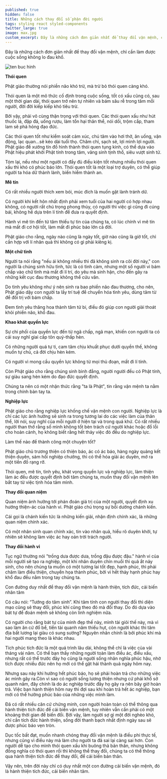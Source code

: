 ```yaml
---
published: true
hidden: false
title: Những cách thay đổi số phận đời người
tags: styling react styled-components
twitter_large: true
image: max.jpg
custom_excerpt: Đây là những cách đơn giản nhất để thay đổi vận mệnh, chỉ cần làm được cuộc sống không lo đau khổ.
---
```


Đây là những cách đơn giản nhất để thay đổi vận mệnh, chỉ cần làm được cuộc sống không lo đau khổ.

![ten buc hinh](https://images.kienthuc.net.vn/uploaded/trucchinh2/2019_01_10/7-cach-thay-doi-so-phan-theo-loi-phat-day.jpg "ten buc hinh")

**Thói quen**

Phật giáo thường nói phiền não khó trừ, mà trừ bỏ thói quen càng khó.

Thói quen là một mô thức cố định trong cuộc sống, tốt có xấu cũng có, sau một thời gian dài, thói quen trở nên tự nhiên và bám sâu rễ trong tâm mỗi người, đời đời kiếp kiếp khó tiêu trừ.

Bởi vậy, phải vô cùng thận trọng với thói quen. Các thói quen xấu như hút thuốc lá, đập đá, uống rượu, làm tổn hại thân thể, nói dối, trộm cắp, tham lam sẽ phá hỏng đạo đức.

Các thói quen tốt như kiểm soát cảm xúc, chú tâm vào hơi thở, ăn uống, vận động, lạc quan...sẽ kéo dài tuổi thọ.
Chăm chỉ, sạch sẽ, lợi mình lợi người. Phật giáo đề xướng tín đồ hình thành thói quen tụng kinh, có thể dựa vào Phật hiệu phát khởi Phật tính trong tâm, vãng sinh tịnh thổ, siêu vượt sinh tử.

Tóm lại, nếu như một người có đầy đủ điều kiện tốt nhưng nhiều thói quen xấu thì khó có phúc báo lớn. Thói quen tốt là một loại trợ duyên, có thể giúp người ta hóa dữ thành lành, biến hiểm thành an.
 
**Mê tín**

Có rất nhiều người thích xem bói, múc đích là muốn gặt lành tránh dữ.

Có người khi kết hôn nhất định phải xem tuổi của hai người có hợp nhau không, có người rất chú trọng phong thủy, có người thì việc gì cũng đi cúng bái, không hề dựa trên lí tính để đưa ra quyết định.

Hành vi mê tín đến từ tâm thiếu tự tin của chúng ta, có lúc chính vì mê tín mà mất đi cơ hội tốt, làm mất đi phúc báo lớn cả đời.

Phật giáo cho rằng, ngày nào cũng là ngày tốt, giờ nào cũng là giờ tốt, chỉ cần hợp với lí nhân quả thì không có gì phải kiêng kị.

**Một chữ tình**

Người ta nói rằng "nếu ái không nhiều thì đã không sinh ra cõi đời này," con người là chúng sinh hữu tình, tức là có tình cảm, nhưng một số người vì bám chấp vào chữ tình mà mất đi lí trí, do yêu mà sinh hận, cho đến gây ra những kết cục đau thương không thể cứu vãn.

Do tình yêu không như ý nên sinh ra bao phiền não đau thương, cho nên, Phật giáo dậy con người ta lấy trí tuệ để chuyển hóa tình yêu, dùng tâm từ để đối trị với bám chấp.

Đem tình yêu thăng hoa thành tâm từ bi, điều đó giúp con người giải thoát khỏi phiền não, khổ đau.

**Khao khát quyền lực**

Sự chi phối của quyền lực đến từ ngã chấp, ngã mạn, khiến con người ta có cái suy nghĩ giai cấp tôn quý-thấp hèn.

Có những người quá tự ti, cam tâm chịu khuất phục dưới quyền thế, không muốn tự chủ, cả đời chịu hèn kém.

Có người vì mong cầu quyền lực không từ mọi thủ đoạn, mất đi lí tính.

Còn Phật giáo cho rằng chúng sinh bình đẳng, người người đều có Phật tính, sự giàu sang hèn kém do đạo đức quyết định.

Chúng ta nên có một nhận thức rằng "ta là Phật", tin rằng vận mệnh ta nằm trong chính bàn tay ta.

**Nghiệp lực**

Phật giáo cho rằng nghiệp lực khống chế vận mệnh con người. Nghiệp lực là chỉ các lực ảnh hưởng sẽ sinh ra trong tương lai do các việc làm của thân thể, lời nói, suy nghĩ của mỗi người ở hiện tại và trong quá khứ.
Có rất nhiều người than thở rằng số mình không tốt bèn trách cứ người khác hoặc đổ lỗi cho hoản cảnh, họ không biết rằng hết thảy việc đó đều do nghiệp lực.

Làm thế nào để thành công một chuyện tốt?

Phật giáo chủ trương thiện có thiện báo, ác có ác báo, hàng ngày quảng kết thiện duyên, sám hối nghiệp chướng, thì có thể hóa giải ác duyên, mở ra một tiền đồ rạng rỡ.

Thói quen, mê tín, tình yêu, khát vọng quyền lực và nghiệp lực, làm thiện làm ác đều được quyết định bởi tâm chúng ta, muốn thay đổi vận mệnh lên bắt tay từ việc tịnh hóa tâm mình.
 
**Thay đổi quan niệm**

Quan niệm ảnh hưởng tới phán đoán giá trị của một người, quyết định xu hướng thiện-ác của hành vi. Phật giáo chú trọng sự bồi dướng chánh kiến.

Cái gọi là chánh kiến tức là những kiến giải, nhận định chính xác, là những quan niệm chính xác.

Có một nhân sinh quan chính xác, tin vào nhân quả, hiểu rõ duyên khởi, tự nhiên sẽ không làm việc ác hay oán trời trách người.

**Thay đổi hành vi**

Tục ngữ thường nói "trồng dưa được dưa, trồng đậu được đậu." hành vi của mỗi người sẽ tạo ra nghiệp, một khi nhân duyên chín muồi thì quả ắt nảy sinh, cho nên chúng ta muốn có một tương lai tốt đẹp, hạnh phúc, thì phải chăm làm điều thiện, chuyển họa thành phúc, bởi vì hết thảy hạnh phúc hay khổ đau đều nằm trong tay chúng ta.

Con đường duy nhất để thay đổi vận mệnh là hành thiện, tích đức, cải biến nhân tâm

Có câu nói: “Tướng do tâm sinh”. Khi tâm tính con người thay đổi thì diện mạo cũng sẽ thay đổi, phúc khí cũng theo đó mà đổi thay. Do đó dựa vào bát tự để đoán mệnh sẽ không còn linh nghiệm nữa.

Có người cho rằng bát tự của mình đẹp thế này, mình tài giỏi thế này, mà vì sao làm ăn cứ đổ bể, tiền tài quanh năm thiếu hụt, còn người khác thì tâm địa bất lương lại giàu có sung sướng? Nguyên nhân chính là bởi phúc khí mà hai người mang theo là khác nhau.

Tích phúc tích đức là một quá trình lâu dài, không thể chỉ là việc của vài tháng vài năm. Có thể bạn thấy những người toàn làm điều ác, điều xấu, nhưng rất có thể trước đây họ cũng là người sống nhân nghĩa phúc hậu, nhờ tích được nhiều đức nên họ mới có thể gặt hái thành quả ngày hôm nay.

Nhưng sau này khi hưởng hết phúc báo, họ sẽ phải hoàn trả cho những việc ác mình gây ra.Còn vì sao có người sống lương thiện nhưng cứ phải khổ sở quanh năm, đây chính là do ác nghiệp trước đây họ gây ra nên bây giờ hoàn trả. Việc bạn hành thiện hôm nay thì đợi sau khi hoàn trả hết ác nghiệp, bạn mới có thể hưởng phúc báo của những việc mình làm.

Đã có rất nhiều căn cứ chứng minh, con người hoàn toàn có thể thông qua hành thiện tích đức để cải biến vận mệnh, tuy nhiên vẫn cần phải có một khoảng thời gian để biến đổi. Bởi vậy, làm người sợ gì một đời nghèo khó, chỉ cần tích đức hành thiện, sống đời thanh bạch nhất định ngày sau sẽ được phúc báo vẹn tròn.

Dục tốc bất đạt, muốn nhanh chóng thay đổi vận mệnh là điều phi thực tế, nhưng cũng vì điều này mà làm cho người ta đã sai lại càng sai hơn. Con người dễ tạo cho mình thói quen xấu khi buông thả bản thân, nhưng không đồng nghĩa có thói quen rồi thì không thể thay đổi, chúng ta có thể thông qua hành thiện tích đức để thay đổi, để cải biến bản thân.

Vậy nên, trên đời này chỉ có duy nhất một con đường cải biến vận mệnh, đó là hành thiện tích đức, cải biến nhân tâm.

